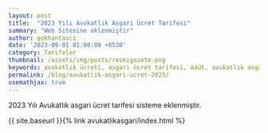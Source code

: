 ```yaml
---
layout: post
title:  "2023 Yılı Avukatlık Asgari Ücret Tarifesi"
summary: "Web Sitesine eklenmiştir"
author: gokhantasci
date: '2023-09-01 01:00:00 +0530'
category: Tarifeler
thumbnail: /assets/img/posts/resmigazete.png
keywords: avukatlık ücreti, asgari ücret tarifesi, aaüt, avukatlık asgari ücret
permalink: /blog/avukatlik-asgari-ucret-2023/
usemathjax: true
---
```


2023 Yılı Avukatlık asgari ücret tarifesi sisteme eklenmiştir. 

{{ site.baseurl }}{% link avukatlikasgari/index.html %}